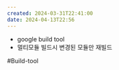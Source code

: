 ```yaml
---
created: 2024-03-31T22:41:00
date: 2024-04-13T22:56
---
```

- google build tool
- 멀티모듈 빌드시 변경된 모듈만 재빌드

#Build-tool